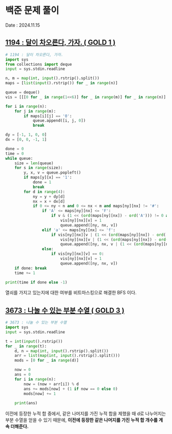 # 백준 문제 풀이
Date : 2024.11.15

## [1194 : 달이 차오른다, 가자. ( GOLD 1 )](https://www.acmicpc.net/problem/1194)
```py
# 1194 : 달이 차오른다, 가자.
import sys
from collections import deque
input = sys.stdin.readline

n, m = map(int, input().rstrip().split())
maps = [list(input().rstrip()) for _ in range(n)]

queue = deque()
vis = [[[0 for _ in range(1<<6)] for _ in range(m)] for _ in range(n)]

for i in range(n):
    for j in range(m):
        if maps[i][j] == '0':
            queue.append([i, j, 0])
            break

dy = [-1, 1, 0, 0]
dx = [0, 0, -1, 1]

done = 0
time = 0
while queue:
    size = len(queue)
    for s in range(size):
        y, x, v = queue.popleft()
        if maps[y][x] == '1':
            done = 1
            break
        for d in range(4):
            ny = y + dy[d]
            nx = x + dx[d]
            if 0 <= ny < n and 0 <= nx < m and maps[ny][nx] != '#':
                if 'A' <= maps[ny][nx] <= 'F':
                    if v & (1 << (ord(maps[ny][nx]) - ord('A'))) != 0 and vis[ny][nx][v] == 0:
                        vis[ny][nx][v] = 1
                        queue.append([ny, nx, v])
                elif 'a' <= maps[ny][nx] <= 'f':
                    if vis[ny][nx][v | (1 << (ord(maps[ny][nx]) - ord('a')))] == 0:
                        vis[ny][nx][v | (1 << (ord(maps[ny][nx]) - ord('a')))] = 1
                        queue.append([ny, nx, v | (1 << (ord(maps[ny][nx]) - ord('a')))])
                else:
                    if vis[ny][nx][v] == 0:
                        vis[ny][nx][v] = 1
                        queue.append([ny, nx, v])
    if done: break
    time += 1

print(time if done else -1)
```

열쇠를 가지고 있는지에 대한 여부를 비트마스킹으로 해결한 BFS 이다.

## [3673 : 나눌 수 있는 부분 수열 ( GOLD 3 )](https://www.acmicpc.net/problem/3673)
```py
# 3673 : 나눌 수 있는 부분 수열
import sys
input = sys.stdin.readline

t = int(input().rstrip())
for _ in range(t):
    d, n = map(int, input().rstrip().split())
    arr = list(map(int, input().rstrip().split()))
    mods = [0 for _ in range(d)]

    now = 0
    ans = 0
    for i in range(n):
        now = (now + arr[i]) % d
        ans += mods[now] + (1 if now == 0 else 0)
        mods[now] += 1
    
    print(ans)
```

이전에 등장한 누적 합 중에서, 같은 나머지를 가진 누적 합을 제했을 때 d로 나누어지는 부분 수열을 얻을 수 있기 때문에, **이전에 등장한 같은 나머지를 가진 누적 합 개수를 계속 더해준다.**
